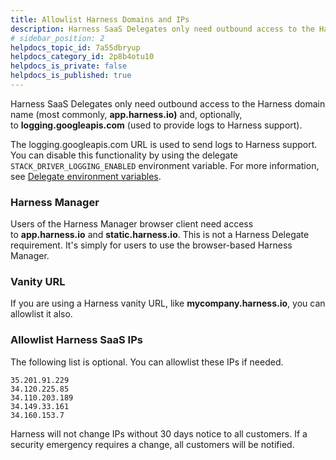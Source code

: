 ```yaml
---
title: Allowlist Harness Domains and IPs
description: Harness SaaS Delegates only need outbound access to the Harness domain name (most commonly, app.harness.io) and, optionally, to logging.googleapis.com. The URL logging.googleapis.com is used to provi…
# sidebar_position: 2
helpdocs_topic_id: 7a55dbryup
helpdocs_category_id: 2p8b4otu10
helpdocs_is_private: false
helpdocs_is_published: true
---
```


Harness SaaS Delegates only need outbound access to the Harness domain name (most commonly, **app.harness.io)** and, optionally, to **logging.googleapis.com** (used to provide logs to Harness support).

The logging.googleapis.com URL is used to send logs to Harness support. You can disable this functionality by using the delegate `STACK_DRIVER_LOGGING_ENABLED` environment variable. For more information, see [Delegate environment variables](https://developer.harness.io/docs/platform/delegates/delegate-reference/delegate-environment-variables/#stack_driver_logging_enabled).

### Harness Manager

Users of the Harness Manager browser client need access to **app.harness.io** and **static.harness.io**. This is not a Harness Delegate requirement. It's simply for users to use the browser-based Harness Manager.

### Vanity URL

If you are using a Harness vanity URL, like **mycompany.harness.io**, you can allowlist it also.

### Allowlist Harness SaaS IPs

The following list is optional. You can allowlist these IPs if needed.


```
35.201.91.229
34.120.225.85
34.110.203.189
34.149.33.161
34.160.153.7
```
Harness will not change IPs without 30 days notice to all customers. If a security emergency requires a change, all customers will be notified.

